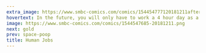 ```yaml
---
extra_image: https://www.smbc-comics.com/comics/154454777120181211after.png
hovertext: In the future, you will only have to work a 4 hour day as a footstool!
image: https://www.smbc-comics.com/comics/1544547685-20181211.png
next: gold
prev: space-poop
title: Human Jobs
---
```

